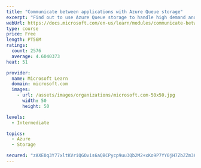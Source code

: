 ```yaml
---
title: "Communicate between applications with Azure Queue storage"
excerpt: "Find out to use Azure Queue storage to handle high demand and improve resilience in your distributed applications."
webUrl: https://docs.microsoft.com/en-us/learn/modules/communicate-between-apps-with-azure-queue-storage/
type: course
price: Free
length: PT56M
ratings:
  count: 2576
  average: 4.6040373
heat: 51

provider:
  name: Microsoft Learn
  domain: microsoft.com
  images:
    - url: /assets/images/organizations/microsoft.com-50x50.jpg
      width: 50
      height: 50

levels:
  - Intermediate

topics:
  - Azure
  - Storage

secured: "zAXE0q3Y77xltKVriQGOvis6aQBCPycp9uu3Qb2M2+xKo9P7YY0jH7ZbZZm36qSgOadg2oGiXIn2ZalAYppmM3WMiWhlRJxECtGDbe/OzM0UEXvavOGMrVazW+t9CA5CCS7Wc5dRUlcPTICmuwM6yC52gMNp3uTA8ULmiJtkwpi0sOJfDhS+t7qLhX1BYuzDTs/nL15u6pYKCUAWPtmtNqcLvvy/898xvODT6/iEdiBa1VsdbodfdC+vRnd5jeu24QE3eQlmPqfzY8p1GFMzsdgu4z6w2CNQoD9w9kqIMCNc5UCk9ja809xv7B+4kvC1QFyJdjY9/10RievtApxWta9TJCAoPn0KG8gUzzglSNZRfOKjdrqpIpjWeTkDGNblA92y8TJ5eYBTSKKnf1/ac7/YQaRCQTqi6Yw4rGqlFGk=;SEEmVlp3Kt8jpR+pGgBjrQ=="
---
```


